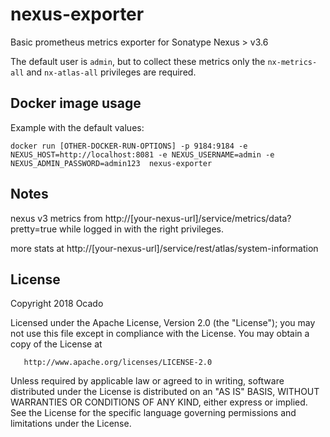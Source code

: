 # nexus-exporter

Basic prometheus metrics exporter for Sonatype Nexus > v3.6

The default user is `admin`, but to collect these metrics only the `nx-metrics-all` and `nx-atlas-all` privileges are required. 

## Docker image usage

Example with the default values:
```
docker run [OTHER-DOCKER-RUN-OPTIONS] -p 9184:9184 -e NEXUS_HOST=http://localhost:8081 -e NEXUS_USERNAME=admin -e NEXUS_ADMIN_PASSWORD=admin123  nexus-exporter 
```

## Notes

nexus v3 metrics from http://[your-nexus-url]/service/metrics/data?pretty=true while logged in with the right privileges.

more stats at http://[your-nexus-url]/service/rest/atlas/system-information


## License

   Copyright 2018 Ocado

   Licensed under the Apache License, Version 2.0 (the "License");
   you may not use this file except in compliance with the License.
   You may obtain a copy of the License at

       http://www.apache.org/licenses/LICENSE-2.0

   Unless required by applicable law or agreed to in writing, software
   distributed under the License is distributed on an "AS IS" BASIS,
   WITHOUT WARRANTIES OR CONDITIONS OF ANY KIND, either express or implied.
   See the License for the specific language governing permissions and
   limitations under the License.


